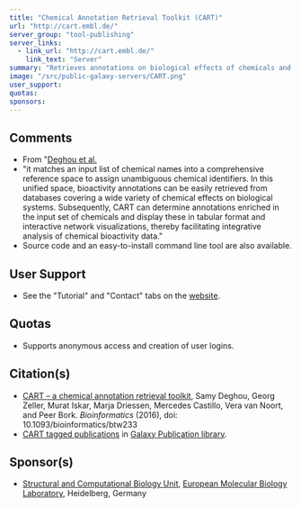 ```yaml
---
title: "Chemical Annotation Retrieval Toolkit (CART)"
url: "http://cart.embl.de/"
server_group: "tool-publishing"
server_links: 
  - link_url: "http://cart.embl.de/"
    link_text: "Server"
summary: "Retrieves annotations on biological effects of chemicals and determines which ones are enriched. "
image: "/src/public-galaxy-servers/CART.png"
user_support: 
quotas: 
sponsors: 
---
```


## Comments

* From "[Deghou et al.](http://bioinformatics.oxfordjournals.org/content/early/2016/06/02/bioinformatics.btw233.abstract)
*   "it matches an input list of chemical names into a comprehensive reference space to assign unambiguous chemical identifiers. In this unified space, bioactivity annotations can be easily retrieved from databases covering a wide variety of chemical effects on biological systems. Subsequently, CART can determine annotations enriched in the input set of chemicals and display these in tabular format and interactive network visualizations, thereby facilitating integrative analysis of chemical bioactivity data."
* Source code and an easy-to-install command line tool are also available.

## User Support

* See the "Tutorial" and "Contact" tabs on the [website](http://cart.embl.de/).

## Quotas

* Supports anonymous access and creation of user logins.

## Citation(s)

* [CART – a chemical annotation retrieval toolkit](http://bioinformatics.oxfordjournals.org/content/early/2016/06/02/bioinformatics.btw233.abstract), Samy Deghou, Georg Zeller, Murat Iskar, Marja Driessen, Mercedes Castillo, Vera van Noort, and Peer Bork. *Bioinformatics* (2016), doi: 10.1093/bioinformatics/btw233
* [CART tagged publications](https://www.zotero.org/groups/1732893/galaxy/items/tag/%3ECART) in [Galaxy Publication library](/src/publication-library/index.md).

## Sponsor(s)

* [Structural and Computational Biology Unit](http://www.embl.de/research/units/scb/), [European Molecular Biology Laboratory](http://www.embl.de/index.php), Heidelberg, Germany
